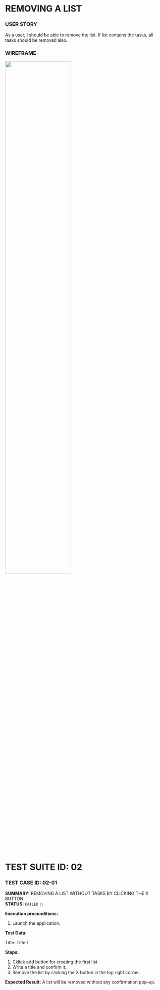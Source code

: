 # REMOVING A LIST

### USER STORY
As a user, I should be able to remove the list. If list contains the tasks, all tasks should be removed also.

### WIREFRAME
<img src="https://user-images.githubusercontent.com/80547490/220336557-29f81320-b9a3-49b2-8195-b87cabd141c5.png" width=65% high=65%>

# TEST SUITE ID: 02


### TEST CASE ID: 02-01 <br>
**SUMMARY:** REMOVING A LIST WITHOUT TASKS BY CLICKING THE X BUTTON <br>
**STATUS:** `FAILED 🔴` <br> 

**Execution preconditions:**
1. Launch the application.

**Test Data:** 
<p>Title: Title 1 <br>

**Steps:**
1. Cklick add button for creating the first list.
2. Write a title and confirm it.
3. Remove the list by clicking the X button in the top right corner.

**Expected Result:** A list will be removed without any confirmation pop-up. <br><br><br>
